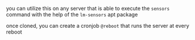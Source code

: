 you can utilize this on any server that is able to execute the `sensors` command with the help of the `lm-sensors` apt package

once cloned, you can create a cronjob `@reboot` that runs the server at every reboot